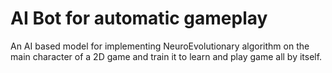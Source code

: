 # AI Bot for automatic gameplay
 An AI based model for implementing NeuroEvolutionary algorithm on the main character of a 2D game and train it to learn and play game all by itself.
